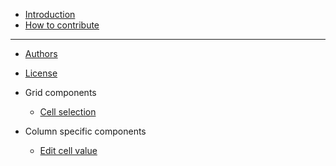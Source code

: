 - [Introduction](README.md)
- [How to contribute](CONTRIBUTING.md)

---

- [Authors](AUTHORS.md)
- [License](LICENSE.md)

- Grid components
  - [Cell selection](man/cell-selection.md)

- Column specific components
  - [Edit cell value](man/edit-cell-value.md)
